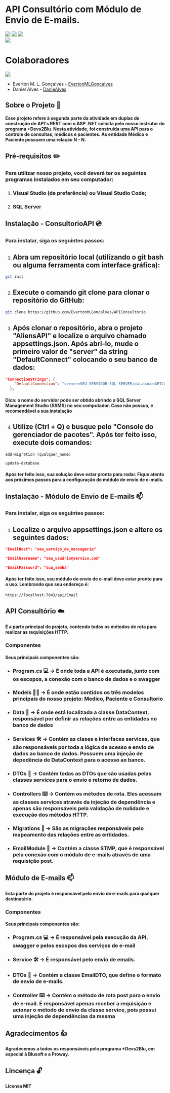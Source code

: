 # API Consultório com Módulo de Envio de E-mails.
[![](https://img.shields.io/badge/.NET-5C2D91?style=for-the-badge&logo=.net&logoColor=white)]()
[![](https://img.shields.io/badge/Visual_Studio-5C2D91?style=for-the-badge&logo=visual%20studio&logoColor=white)]()
[![](https://img.shields.io/badge/Microsoft_SQL_Server-CC2927?style=for-the-badge&logo=microsoft-sql-server&logoColor=white)]()  
[![](https://img.shields.io/badge/GitKraken-179287?style=for-the-badge&logo=GitKraken&logoColor=white)]() 
 
 # Colaboradores   
 [![](https://img.shields.io/badge/GitHub-100000?style=for-the-badge&logo=github&logoColor=white)]() 
  
- Everton M. L. Gonçalves - [EvertonMLGoncalves](https://github.com/EvertonMLGoncalves)
- Daniel Alves - [DanieAlves](https://github.com/DanieAlves)
 
 ## Sobre o Projeto 📖
 #### Esse projeto refere à segunda parte da atividade em duplas de construção de API's REST com o ASP .NET solicita pelo nosso instrutor do programa +Devs2Blu. Nesta atividade, foi construída uma API para o controle de consultas, médicos e pacientes. As entidade Médico e Paciente possuem uma relação N - N. 
   
  ## Pré-requisitos ✏️ 
### Para utilizar nosso projeto, você deverá ter os seguintes programas instalados em seu computador: 
 1. ### Visual Studio (de preferência) ou Visual Studio Code;  
2.  ### SQL Server 
 
## Instalação - ConsultorioAPI 💿 
### Para instalar, siga os seguintes passos: 
1. ## Abra um repositório local (utilizando o git bash ou alguma ferramenta com interface gráfica): 
```bash 
git init
``` 
2. ## Execute o comando git clone para clonar o repositório do GitHub: 
```bash 
git clone https://github.com/EvertonMLGoncalves/APIConsultorio
```
3. ## Após clonar o repositório, abra o projeto "AliensAPI" e localize o arquivo chamado appsettings.json. Após abrí-lo, mude o primeiro valor de "server" da string "DefaultConnect" colocando o seu banco de dados: 
```json
"ConnectionStrings": {
    "DefaultConnection": "server=SEU-SERVIDOR-SQL-SERVER;database=APIConsultorio;trusted_connection=true;TrustServerCertificate=True"
  },
``` 
#### Dica: o nome do servidor pode ser obtido abrindo o SQL Server Management Studio (SSMS) no seu computador. Caso não possua, é recomendável a sua instalação 
4. ## Utilize (Ctrl + Q) e busque pelo "Console do gerenciador de pacotes". Após ter feito isso, execute dois comandos: 
```console
add-migration (qualquer_nome)
``` 
```console
update-database
``` 
#### Após ter feito isso, sua solução deve estar pronta para rodar. Fique atento aos próximos passos para a configuração do módulo de envio de e-mails.
  
## Instalação - Módulo de Envio de E-mails 📫
### Para instalar, siga os seguintes passos: 
1. ## Localize o arquivo appsettings.json e altere os seguintes dados:
```json 
"EmailHost": "seu_serviço_de_mensageria"
```
```json 
"EmailUsername": "seu_usuário@servico.com"
```
```json
"EmailPassword": "sua_senha"
``` 
#### Após ter feito isso, seu módulo de envio de e-mail deve estar pronto para o uso. Lembrando que seu endereço é: 
```
https://localhost:7043/api/Email
```   

  ## API Consultório ☁️
  #### É a parte principal do projeto, contendo todos os métodos de rota para realizar as requisições HTTP. 
  ### Componentes 
  #### Seus principais componentes são: 
- ### Program.cs 💻 -> É onde toda a API é executada, junto com os escopos, a conexão com o banco de dados e o swagger 
- ### Models 👨‍🦲 -> É onde estão contidos os três modelos principais do nosso projeto: Medico, Paciente e Consultorio 
- ### Data 💾 -> É onde está localizada a classe DataContext, responsável por definir as relações entre as entidades no banco de dados 
- ### Services 🛠️ -> Contém as clases e interfaces services, que são responsáveis por toda a lógica de acesso e envio de dados ao banco de dados. Possuem uma injeção de depedência de DataContext para o acesso ao banco. 
- ### DTOs 🛑 -> Contém todas as DTOs que são usadas pelas classes services para o envio e retorno de dados. 
- ### Controllers ⌨️ -> Contém os métodos de rota. Eles acessam as classes services através da injeção de dependência e apenas são responsáveis pela validação de nulidade e execução dos métodos HTTP.
- ### Migrations 💼 -> São as migrações responsáveis pelo mapeamento das relações entre as entidades. 
- ### EmailModule 📩 -> Contém a classe STMP, que é responsável pela conexão com o módulo de e-mails através de uma requisição post.  
 
## Módulo de E-mails 📫 
#### Esta parte do projeto é responsável pelo envio de e-mails para qualquer destinatário. 
### Componentes 
#### Seus principais componentes são:  
- ### Program.cs 💻 -> É responsável pela execução da API, swagger e pelos escopos dos serviços de e-mail 
- ### Service 🛠️ -> É responsável pelo envio de emails.
- ### DTOs 🛑 -> Contém a classe EmailDTO, que define o formato de envio de e-mails.
- ### Controller ⌨️ -> Contém o método de rota post para o envio de e-mail. É responsável apenas receber a requisição e acionar o método de envio da classe service, pois possui uma injeção de dependências da mesma

## Agradecimentos 👍 
#### Agradecemos a todos os responsáveis pelo programa +Devs2Blu, em especial à Blusoft e a Proway.  
 
## Lincença 🔓
#### Licensa MIT

 
